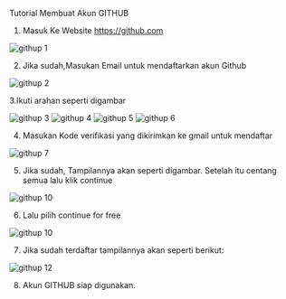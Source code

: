 Tutorial Membuat Akun GITHUB
1. Masuk Ke Website https://github.com

 ![githup 1](https://user-images.githubusercontent.com/93025147/138549186-bf4464f5-3a7b-494f-8299-e7de9f6962f5.png)
 
2. Jika sudah,Masukan Email untuk mendaftarkan akun Github

![githup 2](https://user-images.githubusercontent.com/93025147/138549262-820fdd47-0805-44f4-af22-b6d21308e17c.png)

3.Ikuti arahan seperti digambar

![githup 3](https://user-images.githubusercontent.com/93025147/138549349-e1cff92c-c987-4166-aeea-aa4c9dd5cabc.png)
![githup 4](https://user-images.githubusercontent.com/93025147/138549356-066e8646-0aeb-4553-8c59-3b0915515f62.png)
![githup 5](https://user-images.githubusercontent.com/93025147/138549361-4a119072-f01c-4a50-9cfe-6e7d5b1418d5.png)
![githup 6](https://user-images.githubusercontent.com/93025147/138549388-d580eb75-80e4-4a69-9619-a124df50ff5e.png)

4. Masukan Kode verifikasi yang dikirimkan ke gmail untuk mendaftar

![githup 7](https://user-images.githubusercontent.com/93025147/138549446-9192a6e5-1b28-4579-88ee-8be1e6b5c43b.png)

5. Jika sudah, Tampilannya akan seperti digambar. Setelah itu centang semua lalu klik continue

![githup 10](https://user-images.githubusercontent.com/93025147/138549574-2536d6d7-e187-418f-9bce-4e8d189a1b70.png)

6. Lalu pilih continue for free

![githup 10](https://user-images.githubusercontent.com/93025147/138549668-74dec1c9-5e38-4af8-a867-4337c2e32a02.png)

7. Jika sudah terdaftar tampilannya akan seperti berikut:

![githup 12](https://user-images.githubusercontent.com/93025147/138549727-5dac46a4-1397-4721-906e-59f1ec507c87.png)

8. Akun GITHUB siap digunakan. 

